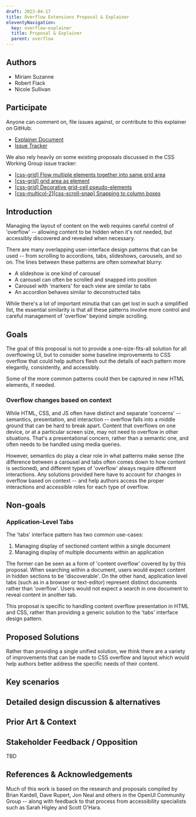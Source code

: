 ```yaml
---
draft: 2023-04-17
title: Overflow Extensions Proposal & Explainer
eleventyNavigation:
  key: overflow-explainer
  title: Proposal & Explainer
  parent: overflow
---
```


## Authors

- Miriam Suzanne
- Robert Flack
- Nicole Sullivan

## Participate

Anyone can comment on,
file issues against,
or contribute to this explainer
on GitHub:

- [Explainer Document](https://github.com/oddbird/css-sandbox/blob/main/src/overflow/explainer.md)
- [Issue Tracker](https://github.com/oddbird/css-sandbox/issues)

We also rely heavily
on some existing proposals
discussed in the CSS Working Group
issue tracker:

- [[css-grid] Flow multiple elements together into same grid area][flow-items]
- [[css-grid] grid area as element][flow-element]
- [[css-grid] Decorative grid-cell pseudo-elements][style-area]
- [[css-multicol-2][css-scroll-snap] Snapping to column boxes][snap-boxes]

[flow-items]: https://github.com/w3c/csswg-drafts/issues/1183
[flow-element]: https://github.com/w3c/csswg-drafts/issues/4416
[style-area]: https://github.com/w3c/csswg-drafts/issues/499
[snap-boxes]: https://github.com/w3c/csswg-drafts/issues/6017

## Introduction

Managing the layout of content on the web
requires careful control of
'overflow' --
allowing content to be hidden
when it's not needed,
but accessibly discovered and revealed
when necessary.

There are many overlapping
user-interface design patterns
that can be used --
from scrolling to accordions,
tabs, slideshows, carousels,
and so on.
The lines between these patterns
are often somewhat blurry:

- A slideshow is one kind of carousel
- A carousel can often be scrolled and snapped into position
- Carousel with 'markers' for each view
  are similar to tabs
- An accordion behaves similar to deconstructed tabs

While there's a lot of important minutia
that can get lost in such a simplified list,
the essential similarity
is that all these patterns involve
more control and careful management of 'overflow'
beyond simple scrolling.

## Goals

The goal of this proposal
is not to provide a one-size-fits-all solution
for all overflowing UI,
but to consider some baseline improvements to CSS overflow
that could help authors
flesh out the details of each pattern more elegantly,
consistently, and accessibly.

Some of the more common patterns
could then be captured in
new HTML elements, if needed.

### Overflow changes based on context

While HTML, CSS, and JS
often have distinct and separate 'concerns' --
semantics, presentation, and interaction --
overflow falls into a middle ground
that can be hard to break apart.
Content that overflows on one device,
or at a particular screen size,
may not need to overflow in other situations.
That's a presentational concern,
rather than a semantic one,
and often needs to be handled using media queries.

However,
semantics do play a clear role in
what patterns make sense
(the difference between a carousel and tabs
often comes down to how content is sectioned),
and different types of 'overflow' always require
different interactions.
Any solutions provided here
have to account for changes in overflow
based on context --
and help authors access the proper interactions
and accessible roles
for each type of overflow.

## Non-goals

### Application-Level Tabs

The 'tabs' interface pattern
has two common use-cases:

1. Managing display of sectioned content
   within a single document
2. Managing display of multiple documents
   within an application

The former can be seen
as a form of 'content overflow'
covered by by this proposal.
When searching within a document,
users would expect content in hidden sections
to be 'discoverable'.
On the other hand,
application level tabs
(such as in a browser or text-editor)
represent distinct documents
rather than 'overflow'.
Users would not expect a search in one document
to reveal content in another tab.

This proposal is specific to
handling content overflow presentation in HTML and CSS,
rather than providing a generic solution
to the 'tabs' interface design pattern.

## Proposed Solutions

Rather than providing a single unified solution,
we think there are a variety of
improvements that can be made
to CSS overflow and layout
which would help authors
better address the specific needs of their content.

## Key scenarios


## Detailed design discussion & alternatives


## Prior Art & Context


## Stakeholder Feedback / Opposition

TBD

## References & Acknowledgements

Much of this work is based on
the research and proposals
compiled by
Brian Kardell,
Dave Rupert,
Jon Neal and others
in the OpenUI Community Group --
along with feedback to that process
from accessibility specialists
such as
Sarah Higley and
Scott O'Hara.

